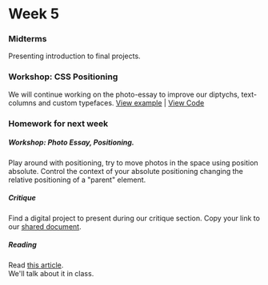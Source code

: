 # Week 5

### Midterms
Presenting introduction to final projects.

### Workshop: CSS Positioning  

We will continue working on the photo-essay to improve our diptychs, text-columns and custom typefaces.
[View example](http://rodrigodebenito.github.io/icp-design-and-code/week-5/workshop/) | [View Code](https://github.com/rodrigodebenito/icp-design-and-code/tree/gh-pages/week-5/workshop)

### Homework for next week

##### Workshop: Photo Essay, Positioning.
Play around with positioning, try to move photos in the space using position absolute. Control the context of your absolute positioning changing the relative positioning of a "parent" element.

##### Critique
Find a digital project to present during our critique section.
Copy your link to our [shared document](https://docs.google.com/spreadsheets/d/1yQk1g523ujerGCJGKW45Jh5oDTgjyrSV5Y78s4xlDT0).

##### Reading
Read [this article](https://alistapart.com/article/all-talk-and-no-buttons-the-conversational-ui).  
We'll talk about it in class.

